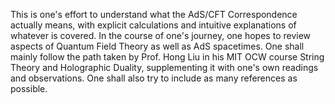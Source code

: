 This is one's effort to understand what the AdS/CFT Correspondence actually means, with explicit calculations and intuitive explanations of whatever is covered. In the course of one's journey, one hopes to review aspects of Quantum Field Theory as well as AdS spacetimes.
One shall mainly follow the path taken by Prof. Hong Liu in his MIT OCW course String Theory and Holographic Duality, supplementing it with one's own readings and observations. One shall also try to include as many references as possible.  
